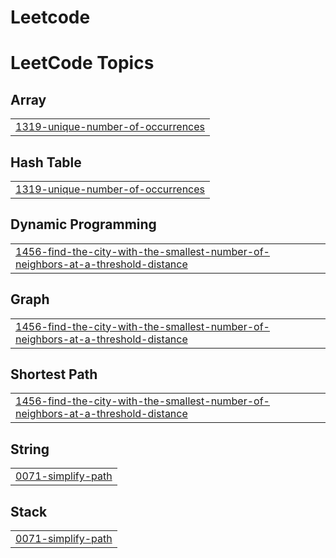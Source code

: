 # Leetcode
<!---LeetCode Topics Start-->
# LeetCode Topics
## Array
|  |
| ------- |
| [1319-unique-number-of-occurrences](https://github.com/AarthyV04/Leetcode/tree/master/1319-unique-number-of-occurrences) |
## Hash Table
|  |
| ------- |
| [1319-unique-number-of-occurrences](https://github.com/AarthyV04/Leetcode/tree/master/1319-unique-number-of-occurrences) |
## Dynamic Programming
|  |
| ------- |
| [1456-find-the-city-with-the-smallest-number-of-neighbors-at-a-threshold-distance](https://github.com/AarthyV04/Leetcode/tree/master/1456-find-the-city-with-the-smallest-number-of-neighbors-at-a-threshold-distance) |
## Graph
|  |
| ------- |
| [1456-find-the-city-with-the-smallest-number-of-neighbors-at-a-threshold-distance](https://github.com/AarthyV04/Leetcode/tree/master/1456-find-the-city-with-the-smallest-number-of-neighbors-at-a-threshold-distance) |
## Shortest Path
|  |
| ------- |
| [1456-find-the-city-with-the-smallest-number-of-neighbors-at-a-threshold-distance](https://github.com/AarthyV04/Leetcode/tree/master/1456-find-the-city-with-the-smallest-number-of-neighbors-at-a-threshold-distance) |
## String
|  |
| ------- |
| [0071-simplify-path](https://github.com/AarthyV04/Leetcode/tree/master/0071-simplify-path) |
## Stack
|  |
| ------- |
| [0071-simplify-path](https://github.com/AarthyV04/Leetcode/tree/master/0071-simplify-path) |
<!---LeetCode Topics End-->